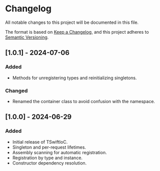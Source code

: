 # Changelog

All notable changes to this project will be documented in this file.

The format is based on [Keep a Changelog](https://keepachangelog.com/en/1.0.0/),
and this project adheres to [Semantic Versioning](https://semver.org/spec/v2.0.0.html).

## [1.0.1] - 2024-07-06
### Added
- Methods for unregistering types and reinitializing singletons.

### Changed
- Renamed the container class to avoid confusion with the namespace.

## [1.0.0] - 2024-06-29
### Added
- Initial release of TSwiftIoC.
- Singleton and per-request lifetimes.
- Assembly scanning for automatic registration.
- Registration by type and instance.
- Constructor dependency resolution.